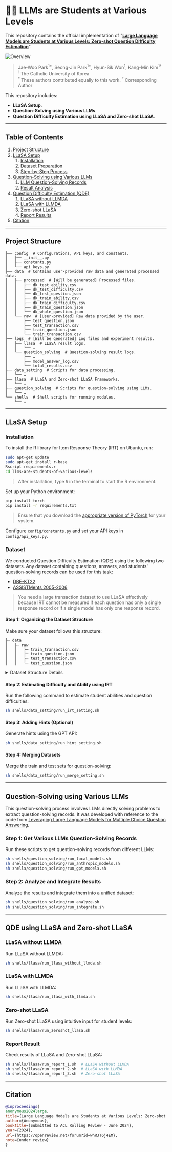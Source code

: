 # 👩‍🏫 LLMs are Students at Various Levels
This repository contains the official implementation of "[**Large Language Models are Students at Various Levels: Zero-shot Question Difficulty Estimation**](https://openreview.net/pdf?id=whRJT6j4EM)".

![Overview](assets/overview_1.png)
> Jae-Woo Park<sup>1\*</sup>, Seong-Jin Park<sup>1\*</sup>, Hyun-Sik Won<sup>1</sup>, Kang-Min Kim<sup>1†</sup>  
<sup>1 </sup>The Catholic University of Korea  
<sup>\* </sup>These authors contributed equally to this work. <sup>† </sup>Corresponding Author  

This repository includes:
- **LLaSA Setup**.
- **Question-Solving using Various LLMs**.
- **Question Difficulty Estimation using LLaSA and Zero-shot LLaSA**.

---

## Table of Contents
1. [Project Structure](#project-structure)
2. [LLaSA Setup](#llasa-setup)
   1. [Installation](#installation)
   2. [Dataset Preparation](#dataset)
   3. [Step-by-Step Process](#step-1-organizing-the-dataset-structure)
3. [Question-Solving using Various LLMs](#question-solving-using-various-llms)
   1. [LLM Question-Solving Records](#step-1-get-various-llms-question-solving-records)
   2. [Result Analysis](#step-2-analyze-and-integrate-results)
4. [Question Difficulty Estimation (QDE)](#qde-using-llasa-and-zero-shot-llasa)
   1. [LLaSA without LLMDA](#llasa-without-llmda)
   2. [LLaSA with LLMDA](#llasa-with-llmda)
   3. [Zero-shot LLaSA](#zero-shot-llasa)
   4. [Report Results](#report-result)
5. [Citation](#citation)

---

## Project Structure
```plaintext
├── config  # Configurations, API keys, and constants.
│   ├── __init__.py
│   ├── constants.py
│   └── api_keys.py
├── data  # Contains user-provided raw data and generated processed data.
│   ├── processed  # [Will be generated] Processed files.
│   │   ├── dk_test_ability.csv
│   │   ├── dk_test_difficulty.csv
│   │   ├── dk_test_question.json
│   │   ├── dk_train_ability.csv
│   │   ├── dk_train_difficulty.csv
│   │   ├── dk_train_question.json
│   │   └── dk_whole_question.json
│   └── raw  # [User-provided] Raw data provided by the user.
│       ├── test_question.json
│       ├── test_transaction.csv
│       ├── train_question.json
│       └── train_transaction.csv
├── logs  # [Will be generated] Log files and experiment results.
│   ├── llasa  # LLaSA result logs.
│   │   └── …
│   └── question_solving  # Question-solving result logs.
│       ├── …
│       ├── model_answer_log.csv
│       └── total_results.csv
├── data_setting  # Scripts for data processing.
│   └── …
├── llasa  # LLaSA and Zero-shot LLaSA Frameworks.
│   └── …
├── question_solving  # Scripts for question-solving using LLMs.
│   └── …
└── shells  # Shell scripts for running modules.
    └── …
```

---

## LLaSA Setup

### Installation
To install the R library for Item Response Theory (IRT) on Ubuntu, run:
```bash
sudo apt-get update
sudo apt-get install r-base
Rscript requirements.r
cd llms-are-students-of-various-levels
```
> After installation, type `R` in the terminal to start the R environment.

Set up your Python environment:
```bash
pip install torch
pip install -r requirements.txt
```
> Ensure that you download the [appropriate version of PyTorch](https://pytorch.org/) for your system.

Configure `config/constants.py` and set your API keys in `config/api_keys.py`.

### Dataset
We conducted Question Difficulty Estimation (QDE) using the following two datasets. Any dataset containing questions, answers, and students' question-solving records can be used for this task:
- [DBE-KT22](https://dataverse.ada.edu.au/dataset.xhtml?persistentId=doi:10.26193/6DZWOH)
- [ASSISTMents 2005-2006](https://pslcdatashop.web.cmu.edu/Files?datasetId=120)
> You need a large transaction dataset to use LLaSA effectively because IRT cannot be measured if each question has only a single response record or if a single model has only one response record.

#### Step 1: Organizing the Dataset Structure
Make sure your dataset follows this structure:
```
├─ data
│   ├─ raw
│   │   ├─ train_transaction.csv
│   │   ├─ train_question.json
│   │   ├─ test_transaction.csv
│   │   └─ test_question.json
```

<details>
<summary>Dataset Structure Details</summary>

Here is an example of `train_transaction.csv` and `train_question.json`. Please prepare `test_transaction.csv` and `test_question.json` in the same format.

> **train_transaction.csv**:

| question_id | S1 | S2 | ... | SN |
|-------------|----|----|-----|----|
| Q1          | 1  | 1  | ... | 1  |
| Q2          | 0  | 1  | ... | 1  |

> **train_question.json**:
```json
{
  "question_text": "Choose the correct ...",
  "question_id": 1,
  "choices": ["10", "20", "30", "40"],
  "answer": ["10"]
}
```
</details>

#### Step 2: Estimating Difficulty and Ability using IRT
Run the following command to estimate student abilities and question difficulties:
```bash
sh shells/data_setting/run_irt_setting.sh
```

#### Step 3: Adding Hints (Optional)
Generate hints using the GPT API:
```bash
sh shells/data_setting/run_hint_setting.sh
```

#### Step 4: Merging Datasets
Merge the train and test sets for question-solving:
```bash
sh shells/data_setting/run_merge_setting.sh
```

---

## Question-Solving using Various LLMs
This question-solving process involves LLMs directly solving problems to extract question-solving records. It was developed with reference to the code from [Leveraging Large Language Models for Multiple Choice Question Answering](https://github.com/BYU-PCCL/leveraging-llms-for-mcqa).

### Step 1: Get Various LLMs Question-Solving Records
Run these scripts to get question-solving records from different LLMs:
```bash
sh shells/question_solving/run_local_models.sh
sh shells/question_solving/run_anthropic_models.sh
sh shells/question_solving/run_gpt_models.sh
```

### Step 2: Analyze and Integrate Results
Analyze the results and integrate them into a unified dataset:
```bash
sh shells/question_solving/run_analyze.sh
sh shells/question_solving/run_integrate.sh
```

---

## QDE using LLaSA and Zero-shot LLaSA

### LLaSA without LLMDA
Run LLaSA without LLMDA:
```bash
sh shells/llasa/run_llasa_without_llmda.sh
```

### LLaSA with LLMDA
Run LLaSA with LLMDA:
```bash
sh shells/llasa/run_llasa_with_llmda.sh
```

### Zero-shot LLaSA
Run Zero-shot LLaSA using intuitive input for student levels:
```bash
sh shells/llasa/run_zeroshot_llasa.sh
```

### Report Result
Check results of LLaSA and Zero-shot LLaSA:
```bash
sh shells/llasa/run_report_1.sh  # LLaSA without LLMDA
sh shells/llasa/run_report_2.sh  # LLaSA with LLMDA
sh shells/llasa/run_report_3.sh  # Zero-shot LLaSA
```

---

## Citation
```bibtex
@inproceedings{
anonymous2024large,
title={Large Language Models are Students at Various Levels: Zero-shot Question Difficulty Estimation},
author={Anonymous},
booktitle={Submitted to ACL Rolling Review - June 2024},
year={2024},
url={https://openreview.net/forum?id=whRJT6j4EM},
note={under review}
}
```
